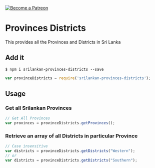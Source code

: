 <a href="https://www.patreon.com/bePatron?u=35199964" target="_blank">
    <img src="https://c5.patreon.com/external/logo/become_a_patron_button.png" alt="Become a Patreon">
</a>

# Provinces Districts

This provides all the Provinces and Districts in Sri Lanka

## Add it
```
$ npm i srilankan-provinces-districts --save
```
```javascript
var provinceDistricts = require('srilankan-provinces-districts');
```

## Usage

### Get all Srilankan Provinces
```javascript
// Get All Provinces 
var provinces = provinceDistricts.getProvinces();
```
### Retrieve an array of all Districts in particular Province
```javascript
// Case insensitive
var districts = provinceDistricts.getDistricts("Western");
// or 
var districts = provinceDistricts.getDistricts("Southern");
```

